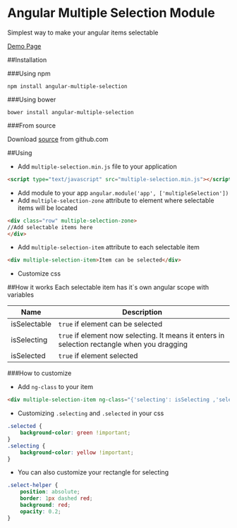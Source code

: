 # Angular Multiple Selection Module
Simplest way to make your angular items selectable

[Demo Page](http://maxazan.github.io/angular-multiple-selection/)

##Installation

###Using npm
```
npm install angular-multiple-selection
```

###Using bower
```
bower install angular-multiple-selection
```

###From source

Download [source](https://github.com/maxazan/angular-multiple-selection/archive/master.zip) from github.com

##Using
* Add `multiple-selection.min.js` file to your application
```html
<script type="text/javascript" src="multiple-selection.min.js"></script>
```
* Add module to your app `angular.module('app', ['multipleSelection'])`
* Add `multiple-selection-zone` attribute to element where selectable items will be located
```html
<div class="row" multiple-selection-zone>
//Add selectable items here
</div>
```
* Add `multiple-selection-item` attribute to each selectable item
```html
<div multiple-selection-item>Item can be selected</div>
```
* Customize css


##How it works
Each selectable item has it`s own angular scope with variables

| Name  | Description |
| ------------- | ------------- |
| isSelectable  | `true` if element can be selected |
| isSelecting  | `true` if element now selecting. It means it enters in selection rectangle when you dragging |
| isSelected  | `true` if element selected |

###How to customize

* Add `ng-class` to your item
```html
<div multiple-selection-item ng-class="{'selecting': isSelecting ,'selected': isSelected}"></div>
```
* Customizing `.selecting` and `.selected` in your css
```css
.selected {
    background-color: green !important;
}
.selecting {
    background-color: yellow !important;
}
```
* You can also customize your rectangle for selecting
```css
.select-helper {
    position: absolute;
    border: 1px dashed red;
    background: red;
    opacity: 0.2;
}
```
